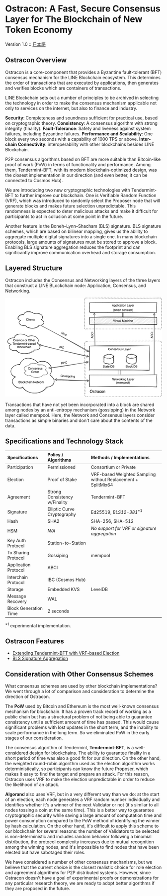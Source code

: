 # Ostracon: A Fast, Secure Consensus Layer for The Blockchain of New Token Economy

Version 1.0 :: [日本語](index_ja.md)

## Ostracon Overview

Ostracon is a core-component that provides a Byzantine fault-tolerant (BFT) consensus mechanism for the LINE Blockchain ecosystem. This determines the order of transactions that are executed by applications, then generates and verifies blocks which are containers of transactions.

LINE Blockchain sets out a number of principles to be archived in selecting the technology in order to make the consensus mechanism applicable not only to services on the internet, but also to finance and industry.

**Security**: Completeness and soundness sufficient for practical use, based on cryptographic theory.
**Consistency**: A consensus algorithm with strong integrity (finality).
**Fault-Tolerance**: Safety and liveness against system failures, including Byzantine failures.
**Performance and Scalability**: One block every two seconds with a capability of 1000 TPS or above.
**Inter-chain Connectivity**: interoperability with other blockchains besides LINE Blockchain.

P2P consensus algorithms based on BFT are more suitable than Bitcoin-like proof of work (PoW) in terms of functionality and performance. Among them, Tendermint-BFT, with its modern blockchain-optimized design, was the closest implementation in our direction (and even better, it can be connected to Cosmos Hub).

We are introducing two new cryptographic technologies with Tendermint-BFT to further improve our blockchain. One is Verifiable Random Function (VRF), which was introduced to randomly select the Proposer node that will generate blocks and makes future selection unpredictable. This randomness is expected to deter malicious attacks and make it difficult for participants to act in collusion at some point in the future.

Another feature is the  Boneh–Lynn–Shacham (BLS) signature. BLS signature schemes, which are based on bilinear mapping, gives us the ability to aggregate multiple digital signatures into a single one. In many blockchain protocols, large amounts of signatures must be stored to approve a block. Enabling BLS signature aggregation reduces the footprint and can significantly improve communication overhead and storage consumption.

## Layered Structure

Ostracon includes the Consensus and Networking layers of the three layers that construct a LINE BLockchain node: Application, Consensus, and Networking.

![Layered Structure](layered_structure.png)

Transactions that have not yet been incorporated into a block are shared among nodes by an anti-entropy mechanism (gossipping) in the Network layer called mempool. Here, the Network and Consensus layers consider transactions as simple binaries and don't care about the contents of the data.

## Specifications and Technology Stack

| Specifications        | Policy / Algorithms           | Methods / Implementations                                    |
| :-------------------- | :---------------------------- | :----------------------------------------------------------- |
| Participation         | Permissioned                  | Consortium or Private                                        |
| Election              | Proof of Stake                | VRF-based Weighted Sampling without Replacement + SplitMix64 |
| Agreement             | Strong Consistency w/Finality | Tendermint-BFT                                               |
| Signature             | Elliptic Curve Cryptography   | Ed25519, *BLS12-381*<sup>*1</sup>                            |
| Hash                  | SHA2                          | SHA-256, SHA-512                                             |
| HSM                   | *N/A*                         | *No support for VRF or signature aggregation*                |
| Key Auth Protocol     | Station-to-Station            |                                                              |
| Tx Sharing Protocol   | Gossiping                     | mempool                                                      |
| Application Protocol  | ABCI                          |                                                              |
| Interchain Protocol   | IBC (Cosmos Hub)              |                                                              |
| Storage               | Embedded KVS                  | LevelDB                                                      |
| Message Recovery      | WAL                           |                                                              |
| Block Generation Time | 2 seconds                     |                                                              |

<sup>*1</sup> experimental implementation.

## Ostracon Features

* [Extending Tendermint-BFT with VRF-based Election](consensus.md)
* [BLS Signature Aggregation](signature_aggregation.md)

## Consideration with Other Consensus Schemes

What consensus schemes are used by other blockchain implementations? We went through a lot of comparison and consideration to determine the direction of Ostracon.

The **PoW** used by Bitcoin and Ethereum is the most well-known consensus mechanism for blockchain. It has a proven track record of working as a public chain but has a structural problem of not being able to guarantee consistency until a sufficient amount of time has passed. This would cause significant problems with lost updates in the short term, and the inability to scale performance in the long term. So we eliminated PoW in the early stages of our consideration.

The consensus algorithm of Tendermint, **Tendermint-BFT**, is a well-considered design for blockchains. The ability to guarantee finality in a short period of time was also a good fit for our direction. On the other hand, the weighted round-robin algorithm used as the election algorithm works deterministically, so participants can know the future Proposer, which makes it easy to find the target and prepare an attack. For this reason, Ostracon uses VRF to make the election unpredictable in order to reduce the likelihood of an attack.

**Algorand** also uses VRF, but in a very different way than we do: at the start of an election, each node generates a VRF random number individually and identifies whether it's a winner of the next Validator or not (it's similar to all nodes tossing a coin at the same time). This is a better way to guarantee cryptographic security while saving a large amount of computation time and power consumption compared to the PoW method of identifying the winner by hash calculation. On the other hand, it's difficult to apply this scheme to our blockchain for several reasons: the number of Validators to be selected is non-deterministic and includes random behavior following a binomial distribution, the protocol complexity increases due to mutual recognition among the winning nodes, and it's impossible to find nodes that have been elected but have sabotaged their roles.

We have considered a number of other consensus mechanisms, but we believe that the current choice is the closest realistic choice for role election and agreement algorithms for P2P distributed systems. However, since Ostracon doesn't have a goal of experimental proofs or demonstrations for any particular research theory, we are ready to adopt better algorithms if they are proposed in the future.
